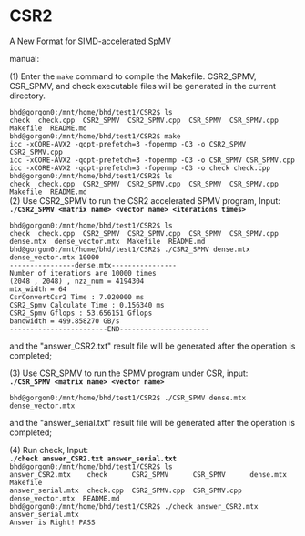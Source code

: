 # CSR2
A New Format for SIMD-accelerated SpMV

manual:

(1) Enter the `make` command to compile the Makefile. CSR2_SPMV, CSR_SPMV, and check executable files will be generated in the current directory.  
  
`bhd@gorgon0:/mnt/home/bhd/test1/CSR2$ ls`  
`check  check.cpp  CSR2_SPMV  CSR2_SPMV.cpp  CSR_SPMV  CSR_SPMV.cpp  Makefile  README.md`  
`bhd@gorgon0:/mnt/home/bhd/test1/CSR2$ make`  
`icc -xCORE-AVX2 -qopt-prefetch=3 -fopenmp -O3 -o CSR2_SPMV CSR2_SPMV.cpp`  
`icc -xCORE-AVX2 -qopt-prefetch=3 -fopenmp -O3 -o CSR_SPMV CSR_SPMV.cpp`  
`icc -xCORE-AVX2 -qopt-prefetch=3 -fopenmp -O3 -o check check.cpp`  
`bhd@gorgon0:/mnt/home/bhd/test1/CSR2$ ls`   
`check  check.cpp  CSR2_SPMV  CSR2_SPMV.cpp  CSR_SPMV  CSR_SPMV.cpp  Makefile  README.md`  
(2) Use CSR2_SPMV to run the CSR2 accelerated SPMV program, Input:  
**`./CSR2_SPMV <matrix name> <vector name> <iterations times>`**  
  
`bhd@gorgon0:/mnt/home/bhd/test1/CSR2$ ls`  
`check  check.cpp  CSR2_SPMV  CSR2_SPMV.cpp  CSR_SPMV  CSR_SPMV.cpp  dense.mtx  dense_vector.mtx  Makefile  README.md`  
`bhd@gorgon0:/mnt/home/bhd/test1/CSR2$ ./CSR2_SPMV dense.mtx dense_vector.mtx 10000`  
`----------------dense.mtx----------------`  
`Number of iterations are 10000 times`  
`(2048 , 2048) , nzz_num = 4194304`  
`mtx_width = 64`  
`CsrConvertCsr2 Time : 7.020000 ms`  
`CSR2_Spmv Calculate Time : 0.156340 ms`  
`CSR2_Spmv Gflops : 53.656151 Gflops`  
`bandwidth = 499.858270 GB/s`  
`------------------------END----------------------`  
  
and the "answer_CSR2.txt" result file will be generated after the operation is completed;  

(3) Use CSR_SPMV to run the SPMV program under CSR, input:  
                    **`./CSR_SPMV <matrix name> <vector name>`**  
  
`bhd@gorgon0:/mnt/home/bhd/test1/CSR2$ ./CSR_SPMV dense.mtx dense_vector.mtx`  
  
and the "answer_serial.txt" result file will be generated after the operation is completed;  

(4) Run check, Input:  
                    **`./check answer_CSR2.txt answer_serial.txt`**  
`bhd@gorgon0:/mnt/home/bhd/test1/CSR2$ ls`  
`answer_CSR2.mtx    check      CSR2_SPMV      CSR_SPMV      dense.mtx         Makefile`  
`answer_serial.mtx  check.cpp  CSR2_SPMV.cpp  CSR_SPMV.cpp  dense_vector.mtx  README.md`  
`bhd@gorgon0:/mnt/home/bhd/test1/CSR2$ ./check answer_CSR2.mtx answer_serial.mtx`  
`Answer is Right! PASS`  

